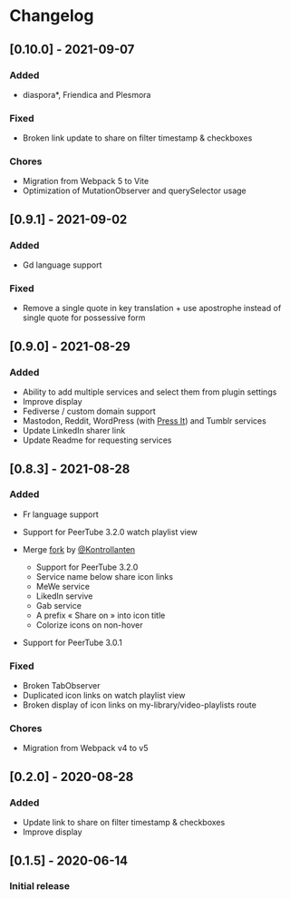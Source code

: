 # Changelog

## [0.10.0] - 2021-09-07

### Added

- diaspora*, Friendica and Plesmora

### Fixed

- Broken link update to share on filter timestamp & checkboxes

### Chores

- Migration from Webpack 5 to Vite
- Optimization of MutationObserver and querySelector usage

## [0.9.1] - 2021-09-02

### Added

- Gd language support

### Fixed

- Remove a single quote in key translation + use apostrophe instead of single quote for possessive form

## [0.9.0] - 2021-08-29

### Added

- Ability to add multiple services and select them from plugin settings
- Improve display
- Fediverse / custom domain support
- Mastodon, Reddit, WordPress (with [Press It](https://codex.wordpress.org/Press_It)) and Tumblr services
- Update LinkedIn sharer link
- Update Readme for requesting services

## [0.8.3] - 2021-08-28

### Added

- Fr language support

- Support for PeerTube 3.2.0 watch playlist view

- Merge [fork](https://github.com/kontrollanten/peertube-plugin-social-sharing) by [@Kontrollanten](https://github.com/kontrollanten)

  - Support for PeerTube 3.2.0
  - Service name below share icon links
  - MeWe service
  - LikedIn servive
  - Gab service
  - A prefix « Share on » into icon title
  - Colorize icons on non-hover

- Support for PeerTube 3.0.1

### Fixed

- Broken TabObserver
- Duplicated icon links on watch playlist view
- Broken display of icon links on my-library/video-playlists route

### Chores

- Migration from Webpack v4 to v5

## [0.2.0] - 2020-08-28

### Added

- Update link to share on filter timestamp & checkboxes
- Improve display

## [0.1.5] - 2020-06-14

### Initial release
